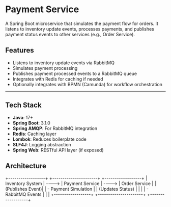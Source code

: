# Payment Service

A Spring Boot microservice that simulates the payment flow for orders. It listens to inventory update events, processes payments, and publishes payment status events to other services (e.g., Order Service).

## Features

- Listens to inventory update events via RabbitMQ
- Simulates payment processing
- Publishes payment processed events to a RabbitMQ queue
- Integrates with Redis for caching if needed
- Optionally integrates with BPMN (Camunda) for workflow orchestration

---

## Tech Stack

- **Java**: 17+
- **Spring Boot**: 3.1.0
- **Spring AMQP**: For RabbitMQ integration
- **Redis**: Caching layer
- **Lombok**: Reduces boilerplate code
- **SLF4J**: Logging abstraction
- **Spring Web**: RESTful API layer (if exposed)

## Architecture

+------------------+       +----------------------+       +------------------+
| Inventory System | ----> |   Payment Service    | ----> |   Order Service  |
| (Publishes Event)|       | - Payment Simulation |       | (Updates Status) |
|                  |       | - RabbitMQ Events    |       |                  |
+------------------+       +----------------------+       +------------------+


